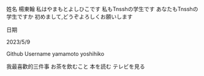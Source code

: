 姓名
楊東翰
私はやまもとよしひこです  私もTnsshの学生です あなたもTnsshの学生ですか 初めまして,どうぞよろしくお願いします

日期

2023/5/9

Github Username
yamamoto yoshihiko


我最喜歡的三件事
お茶を飲むこと  本を読む テレビを見る

